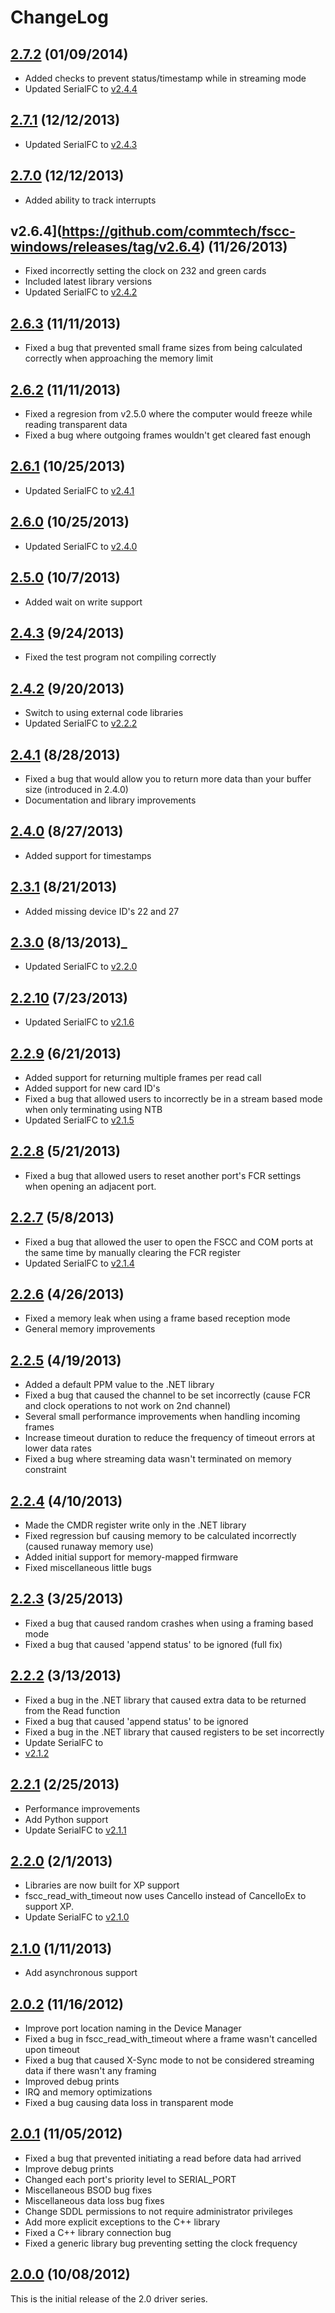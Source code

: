 # ChangeLog

## [2.7.2](https://github.com/commtech/fscc-windows/releases/tag/v2.7.2) (01/09/2014)
- Added checks to prevent status/timestamp while in streaming mode
- Updated SerialFC to 
[v2.4.4](https://github.com/commtech/serialfc-windows/releases/tag/v2.4.4)

## [2.7.1](https://github.com/commtech/fscc-windows/releases/tag/v2.7.1) (12/12/2013)
- Updated SerialFC to
[v2.4.3](https://github.com/commtech/serialfc-windows/releases/tag/v2.4.3)

## [2.7.0](https://github.com/commtech/fscc-windows/releases/tag/v2.7.0) (12/12/2013)
- Added ability to track interrupts

## v2.6.4](https://github.com/commtech/fscc-windows/releases/tag/v2.6.4) (11/26/2013)
- Fixed incorrectly setting the clock on 232 and green cards
- Included latest library versions
- Updated SerialFC to 
[v2.4.2](https://github.com/commtech/serialfc-windows/releases/tag/v2.4.2)

## [2.6.3](https://github.com/commtech/fscc-windows/releases/tag/v2.6.3) (11/11/2013)
- Fixed a bug that prevented small frame sizes from being calculated correctly when approaching the memory limit
      
## [2.6.2](https://github.com/commtech/fscc-windows/releases/tag/v2.6.2) (11/11/2013)
- Fixed a regresion from v2.5.0 where the computer would freeze while reading transparent data
- Fixed a bug where outgoing frames wouldn't get cleared fast enough

## [2.6.1](https://github.com/commtech/fscc-windows/releases/tag/v2.6.1) (10/25/2013)
- Updated SerialFC to 
[v2.4.1](https://github.com/commtech/serialfc-windows/releases/tag/v2.4.1)
      
## [2.6.0](https://github.com/commtech/fscc-windows/releases/tag/v2.6.0) (10/25/2013)
- Updated SerialFC to 
[v2.4.0](https://github.com/commtech/serialfc-windows/releases/tag/v2.4.0)

## [2.5.0](https://github.com/commtech/fscc-windows/releases/tag/v2.5.0) (10/7/2013)
- Added wait on write support

## [2.4.3](https://github.com/commtech/fscc-windows/releases/tag/v2.4.3) (9/24/2013)
- Fixed the test program not compiling correctly

## [2.4.2](https://github.com/commtech/fscc-windows/releases/tag/v2.4.2) (9/20/2013)
- Switch to using external code libraries
- Updated SerialFC to 
[v2.2.2](https://github.com/commtech/serialfc-windows/releases/tag/v2.2.2)

## [2.4.1](https://github.com/commtech/fscc-windows/releases/tag/v2.4.1) (8/28/2013)
- Fixed a bug that would allow you to return more data than your buffer size (introduced in 2.4.0)
- Documentation and library improvements

## [2.4.0](https://github.com/commtech/fscc-windows/releases/tag/v2.4.0) (8/27/2013)
- Added support for timestamps

## [2.3.1](https://github.com/commtech/fscc-windows/releases/tag/v2.3.1) (8/21/2013)
- Added missing device ID's 22 and 27

## [2.3.0](https://github.com/commtech/fscc-windows/releases/tag/v2.3.0) (8/13/2013)_
- Updated SerialFC to 
[v2.2.0](https://github.com/commtech/serialfc-windows/releases/tag/v2.2.0)

## [2.2.10](https://github.com/commtech/fscc-windows/releases/tag/v2.2.10) (7/23/2013)
- Updated SerialFC to 
[v2.1.6](https://github.com/commtech/serialfc-windows/releases/tag/v2.1.6)

## [2.2.9](https://github.com/commtech/fscc-windows/releases/tag/v2.2.9) (6/21/2013)
- Added support for returning multiple frames per read call
- Added support for new card ID's
- Fixed a bug that allowed users to incorrectly be in a stream based mode when only terminating using NTB
- Updated SerialFC to 
[v2.1.5](https://github.com/commtech/serialfc-windows/releases/tag/v2.1.5)

## [2.2.8](https://github.com/commtech/fscc-windows/releases/tag/v2.2.8) (5/21/2013)
- Fixed a bug that allowed users to reset another port's FCR settings when opening an adjacent port.

## [2.2.7](https://github.com/commtech/fscc-windows/releases/tag/v2.2.7) (5/8/2013)
- Fixed a bug that allowed the user to open the FSCC and COM ports at the same time by manually clearing the FCR register
- Updated SerialFC to 
[v2.1.4](https://github.com/commtech/serialfc-windows/releases/tag/v2.1.4)

## [2.2.6](https://github.com/commtech/fscc-windows/releases/tag/v2.2.6) (4/26/2013)
- Fixed a memory leak when using a frame based reception mode
- General memory improvements

## [2.2.5](https://github.com/commtech/fscc-windows/releases/tag/v2.2.5) (4/19/2013)
- Added a default PPM value to the .NET library
- Fixed a bug that caused the channel to be set incorrectly (cause FCR and clock operations to not work on 2nd channel)
- Several small performance improvements when handling incoming frames
- Increase timeout duration to reduce the frequency of timeout errors at lower data rates
- Fixed a bug where streaming data wasn't terminated on memory constraint

## [2.2.4](https://github.com/commtech/fscc-windows/releases/tag/v2.2.4) (4/10/2013)
- Made the CMDR register write only in the .NET library
- Fixed regression buf causing memory to be calculated incorrectly (caused runaway memory use)
- Added initial support for memory-mapped firmware
- Fixed miscellaneous little bugs

## [2.2.3](https://github.com/commtech/fscc-windows/releases/tag/v2.2.3) (3/25/2013)
- Fixed a bug that caused random crashes when using a framing based mode
- Fixed a bug that caused 'append status' to be ignored (full fix)

## [2.2.2](https://github.com/commtech/fscc-windows/releases/tag/v2.2.2) (3/13/2013)
- Fixed a bug in the .NET library that caused extra data to be returned from the Read function
- Fixed a bug that caused 'append status' to be ignored
- Fixed a bug in the .NET library that caused registers to be set incorrectly
- Update SerialFC to 
- [v2.1.2](https://github.com/commtech/serialfc-windows/releases/tag/v2.1.2)

## [2.2.1](https://github.com/commtech/fscc-windows/releases/tag/v2.2.1) (2/25/2013)
- Performance improvements
- Add Python support
- Update SerialFC to 
[v2.1.1](https://github.com/commtech/serialfc-windows/releases/tag/v2.1.1)

## [2.2.0](https://github.com/commtech/fscc-windows/releases/tag/v2.2.0) (2/1/2013)
- Libraries are now built for XP support
- fscc_read_with_timeout now uses CancelIo instead of CancelIoEx to support XP.
- Update SerialFC to 
[v2.1.0](https://github.com/commtech/serialfc-windows/releases/tag/v2.1.0)

## [2.1.0](https://github.com/commtech/fscc-windows/releases/tag/v2.1.0) (1/11/2013)
- Add asynchronous support

## [2.0.2](https://github.com/commtech/fscc-windows/releases/tag/v2.0.2) (11/16/2012)
- Improve port location naming in the Device Manager
- Fixed a bug in fscc_read_with_timeout where a frame wasn't cancelled upon timeout
- Fixed a bug that caused X-Sync mode to not be considered streaming data if there wasn't any framing
- Improved debug prints
- IRQ and memory optimizations
- Fixed a bug causing data loss in transparent mode

## [2.0.1](https://github.com/commtech/fscc-windows/releases/tag/v2.0.1) (11/05/2012)
- Fixed a bug that prevented initiating a read before data had arrived
- Improve debug prints
- Changed each port's priority level to SERIAL_PORT
- Miscellaneous BSOD bug fixes
- Miscellaneous data loss bug fixes
- Change SDDL permissions to not require administrator privileges
- Add more explicit exceptions to the C++ library
- Fixed a C++ library connection bug 
- Fixed a generic library bug preventing setting the clock frequency
        
## [2.0.0](https://github.com/commtech/fscc-windows/releases/tag/v2.0.0) (10/08/2012)
This is the initial release of the 2.0 driver series.
